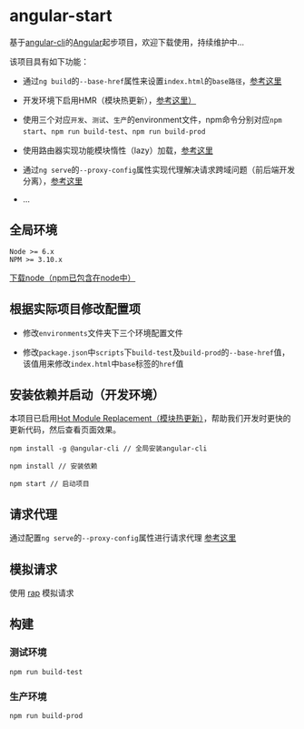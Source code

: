 # angular-start

基于[angular-cli](https://github.com/angular/angular-cli/wiki)的[Angular](https://angular.cn/)起步项目，欢迎下载使用，持续维护中...

该项目具有如下功能：

- 通过`ng build`的`--base-href`属性来设置`index.html`的`base路径`，[参考这里](https://github.com/angular/angular-cli/wiki/build#base-tag-handling-in-indexhtml)

- 开发环境下启用HMR（模块热更新），[参考这里）](https://github.com/angular/angular-cli/wiki/stories-configure-hmr)

- 使用三个对应`开发`、`测试`、`生产`的environment文件，npm命令分别对应`npm start`、`npm run build-test`、`npm run build-prod`

- 使用路由器实现功能模块惰性（lazy）加载，[参考这里](https://angular.cn/guide/ngmodule#用路由器实现惰性-lazy-加载)

- 通过`ng serve`的`--proxy-config`属性实现代理解决请求跨域问题（前后端开发分离），[参考这里](https://github.com/angular/angular-cli/blob/master/docs/documentation/stories/proxy.md)

- ...

## 全局环境

```shell
Node >= 6.x
NPM >= 3.10.x
```

[下载node（npm已包含在node中）](https://nodejs.org/zh-cn/)

## 根据实际项目修改配置项

- 修改`environments`文件夹下三个环境配置文件

- 修改`package.json`中`scripts`下`build-test`及`build-prod`的`--base-href`值，该值用来修改`index.html`中`base`标签的`href`值

## 安装依赖并启动（开发环境）

本项目已启用[Hot Module Replacement（模块热更新）](https://github.com/angular/angular-cli/wiki/stories-configure-hmr)，帮助我们开发时更快的更新代码，然后查看页面效果。

```shell
npm install -g @angular-cli // 全局安装angular-cli

npm install // 安装依赖

npm start // 启动项目
```

## 请求代理

通过配置`ng serve`的`--proxy-config`属性进行请求代理 [参考这里](https://github.com/angular/angular-cli/blob/master/docs/documentation/stories/proxy.md)

## 模拟请求

使用 [rap](http://rapapi.org/org/index.do) 模拟请求

## 构建

### 测试环境

```shell
npm run build-test
```

### 生产环境

```shell
npm run build-prod
```
